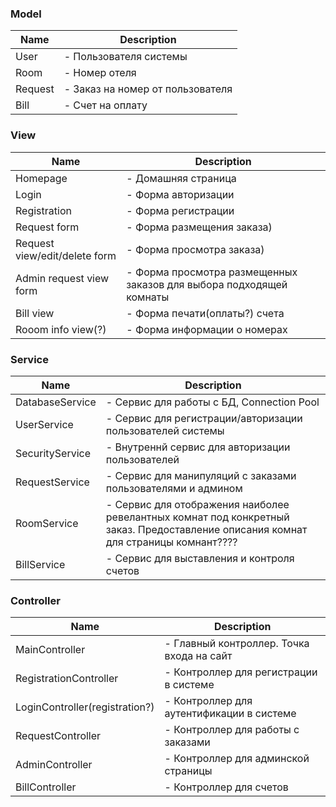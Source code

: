 ### Model
|Name| Description |
|--------------| --- |
|	User		|		- Пользователя системы  | 
|	Room		|		- Номер отеля |
|	Request		|		- Заказ на номер от пользователя |
|	Bill		|		- Счет на оплату |

### View
| Name | Description |
| -----------| -------------|
|	Homepage		|	- Домашняя страница
|	Login			|	- Форма авторизации
|	Registration	|		- Форма регистрации
|	Request form		|	- Форма размещения заказа)
|	Request view/edit/delete form |	- Форма просмотра заказа)
|	Admin request view form  |	- Форма просмотра размещенных заказов для выбора подходящей комнаты
|	Bill view		|	- Форма печати(оплаты?) счета
|	Rooom info view(?)	|	- Форма информации о номерах

###	Service
| Name | Description |
| --- | --- |
|		DatabaseService	|	- Сервис для работы с БД, Connection Pool 
|		UserService		| - Сервис для регистрации/авторизации пользователей системы
|		SecurityService	|	- Внутреннй сервис для авторизации пользователей
|		RequestService	|	- Сервис для манипуляций с заказами пользователями и админом
|		RoomService	|	- Сервис для отображения наиболее ревелантных комнат под конкретный заказ. Предоставление описания комнат для страницы комнант????
|		BillService	|	- Сервис для выставления и контроля счетов

### Controller
| Name | Description |
|---|---|
|	MainController	|		- Главный контроллер. Точка входа на сайт
|	RegistrationController	|	- Контроллер для регистрации в системе
|	LoginController(registration?) |	- Контроллер для аутентификации в системе
|	RequestController	|	- Контроллер для работы с заказами
|	AdminController		|	- Контроллер для админской страницы
|	BillController		|	- Контроллер для счетов